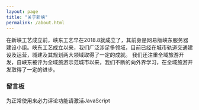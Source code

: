 ```yaml
---
layout: page
title: "关于新峡"
permalink: /about.html
---
```


在新峡工艺成立前，峡东工艺早在2018.8就成立了，其前身是网易版峡东服务器建设小组。峡东工艺成立以来，我们广泛涉足多领域，目前已经在城市轨道交通建设及运营，城建及其规划两大领域取得了一定的成就。
我们还注重全域旅游开发，自峡东被评为全域旅游示范城市以来，我们不断的向外界学习，在全域旅游开发取得了一定的进步。

### 留言板
<!-- 来必力City版安装代码 -->
<div id="lv-container" data-id="city" data-uid="MTAyMC80NTk3OC8yMjQ4OQ==">
	<script type="text/javascript">
   (function(d, s) {
       var j, e = d.getElementsByTagName(s)[0];

       if (typeof LivereTower === 'function') { return; }

       j = d.createElement(s);
       j.src = 'https://cdn-city.livere.com/js/embed.dist.js';
       j.async = true;

       e.parentNode.insertBefore(j, e);
   })(document, 'script');
	</script>
<noscript> 为正常使用来必力评论功能请激活JavaScript</noscript>
</div>
<!-- City版安装代码已完成 -->

[jekyll-organization]: https://github.com/jekyll
